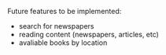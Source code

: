 Future features to be implemented:
 - search for newspapers
 - reading content (newspapers, articles, etc)
 - avaliable books by location
